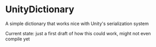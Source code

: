 UnityDictionary
===============

A simple dictionary that works nice with Unity's serialization system

Current state: just a first draft of how this could work, might not even compile yet
